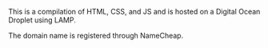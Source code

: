 This is a compilation of HTML, CSS, and JS and is hosted on a Digital Ocean Droplet using LAMP.

The domain name is registered through NameCheap.
